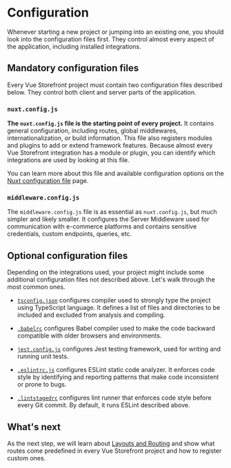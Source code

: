 # Configuration

Whenever starting a new project or jumping into an existing one, you should look into the configuration files first. They control almost every aspect of the application, including installed integrations.

## Mandatory configuration files

Every Vue Storefront project must contain two configuration files described below. They control both client and server parts of the application.

### `nuxt.config.js`

**The `nuxt.config.js` file is the starting point of every project.** It contains general configuration, including routes, global middlewares, internationalization, or build information. This file also registers modules and plugins to add or extend framework features. Because almost every Vue Storefront integration has a module or plugin, you can identify which integrations are used by looking at this file.

You can learn more about this file and available configuration options on the [Nuxt configuration file](https://nuxtjs.org/docs/directory-structure/nuxt-config/) page.

### `middleware.config.js`

The `middleware.config.js` file is as essential as `nuxt.config.js`, but much simpler and likely smaller. It configures the Server Middleware used for communication with e-commerce platforms and contains sensitive credentials, custom endpoints, queries, etc.

## Optional configuration files

Depending on the integrations used, your project might include some additional configuration files not described above. Let's walk through the most common ones.

- [`tsconfig.json`](https://www.typescriptlang.org/docs/handbook/tsconfig-json.html) configures compiler used to strongly type the project using TypeScript language. It defines a list of files and directories to be included and excluded from analysis and compiling.

- [`.babelrc`](https://babeljs.io/docs/en/config-files) configures Babel compiler used to make the code backward compatible with older browsers and environments.

- [`jest.config.js`](https://jestjs.io/docs/configuration) configures Jest testing framework, used for writing and running unit tests.

- [`.eslintrc.js`](https://eslint.org/docs/user-guide/configuring/) configures ESLint static code analyzer. It enforces code style by identifying and reporting patterns that make code inconsistent or prone to bugs.

- [`.lintstagedrc`](https://github.com/okonet/lint-staged#configuration) configures lint runner that enforces code style before every Git commit. By default, it runs ESLint described above.

## What's next

As the next step, we will learn about [Layouts and Routing](./layouts-and-routing.html) and show what routes come predefined in every Vue Storefront project and how to register custom ones.
